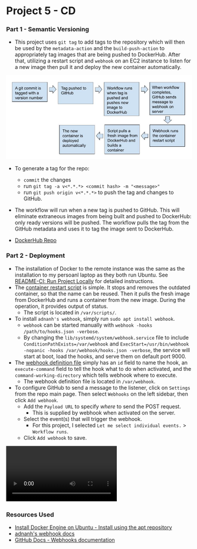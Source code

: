 # Project 5 - CD

### Part 1 - Semantic Versioning

- This project uses `git tag` to add tags to the repository which will then be used by the `metadata-action` and the `build-push-action` to appropriately tag images that are being pushed to DockerHub. After that, utilizing a restart script and `webhook` on an EC2 instance to listen for a new image then pull it and deploy the new container automatically.

![CD Diagram](./3120-P5-Diagram.jpg)

- To generate a tag for the repo:
    - `commit` the changes
    - run `git tag -a v<*.*.*> <commit hash> -m "<message>"`
    - run `git push origin v<*.*.*>` to push the tag and changes to GitHub.

- The workflow will run when a new tag is pushed to GitHub. This will eliminate extraneous images from being built and pushed to DockerHub: only ready versions will be pushed. The workflow pulls the tag from the GitHub metadata and uses it to tag the image sent to DockerHub.

- [DockerHub Repo](https://hub.docker.com/repository/docker/xjohnsonwsu/3120-cicd/general)

### Part 2 - Deployment

- The installation of Docker to the remote instance was the same as the installation to my persoanl laptop as they both run Ubuntu. See [README-CI: Run Project Locally](./README-CI.md#run-project-locally) for detailed instructions.
- The [container restart script](./deployment/pull-start.sh) is simple. It stops and removes the outdated container, so that the name can be reused. Then it pulls the fresh image from DockerHub and runs a container from the new image. During the operation, it provides output of status.
    - The script is located in `/var/scripts/`.
- To install `adnanh's webhook`, simply run `sudo apt install webhook`.
    - `webhook` can be started manually with `webhook -hooks /path/to/hooks.json -verbose`.
    - By changing the `lib/systemd/system/webhook.service` file to include `ConditionPathExists=/var/webhook` and `ExecStart=/usr/bin/webhook -nopanic -hooks /var/webhook/hooks.json -verbose`, the service will start at boot, load the hooks, and serve them on default port 9000.
- The [webhook definition file](./deployment/hooks.json) simply has an `id` field to name the hook, an `execute-command` field to tell the hook what to do when activated, and the `command-working-directory` which tells webhook where to execute.
    - The webhook definition file is located in `/var/webhook`.
- To configure GitHub to send a message to the listener, click on `Settings` from the repo main page. Then select `Webhooks` on the left sidebar, then click `Add webhook`.
    - Add the `Payload URL` to specify *where* to send the POST request.
        - This is supplied by webhook when activated on the server.
    - Select the event(s) that will trigger the webhook.
        - For this project, I selected `Let me select individual events.` > `Workflow runs`.
    - Click `Add webhook` to save.

![Demonstration Video](./deployment/Proj-5_Demonstration.webm)

### Resources Used

- [Install Docker Engine on Ubuntu - Install using the apt repository](https://docs.docker.com/engine/install/ubuntu/#install-using-the-repository)
- [adnanh's webhook docs](https://github.com/adnanh/webhook/tree/master/docs)
- [GitHub Docs - Webhooks documentation](https://docs.github.com/en/webhooks)